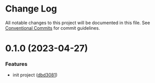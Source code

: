# Change Log

All notable changes to this project will be documented in this file.
See [Conventional Commits](https://conventionalcommits.org) for commit guidelines.

# 0.1.0 (2023-04-27)

### Features

- init project ([dbd3081](https://github.com/yugasun/kit/commit/dbd30817fd4c7aa7cd9811943f87ce28f3f0de7f))
